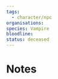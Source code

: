 ```yaml
---
tags:
  - character/npc
organisations: 
species: Vampire
bloodline: 
status: deceased
---
```

# Notes



